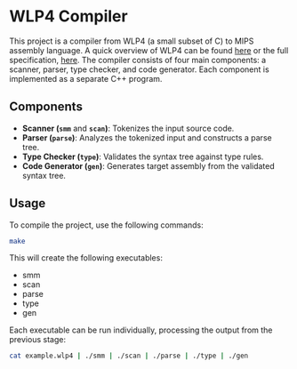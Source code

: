 # WLP4 Compiler

This project is a compiler from WLP4 (a small subset of C) to MIPS assembly language. A quick overview of WLP4 can be found [here](https://student.cs.uwaterloo.ca/~cs241/wlp4/WLP4tutorial.html) or the full specification, [here](https://student.cs.uwaterloo.ca/~cs241/wlp4/). The compiler consists of four main components: a scanner, parser, type checker, and code generator. Each component is implemented as a separate C++ program.

## Components

- **Scanner (`smm`** and **`scan`)**: Tokenizes the input source code.
- **Parser (`parse`)**: Analyzes the tokenized input and constructs a parse tree.
- **Type Checker (`type`)**: Validates the syntax tree against type rules.
- **Code Generator (`gen`)**: Generates target assembly from the validated syntax tree.

## Usage

To compile the project, use the following commands:

```bash
make
```
This will create the following executables:

- smm
- scan
- parse
- type
- gen

Each executable can be run individually, processing the output from the previous stage:
```bash
cat example.wlp4 | ./smm | ./scan | ./parse | ./type | ./gen
```
